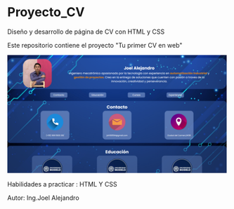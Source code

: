 # Proyecto_CV

Diseño y desarrollo de página de CV con HTML y CSS 

Este repositorio contiene el proyecto  "Tu primer CV en web"

<img src="https://github.com/JAHMEX19/Proyecto_CV/blob/main/img/Tu_Primer_Cv_Web.png" width="500px"  >

Habilidades a practicar : HTML Y CSS

Autor: Ing.Joel Alejandro 
